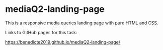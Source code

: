 # mediaQ2-landing-page

This is a responsive media queries landing page with pure HTML and CSS.

Links to GitHub pages for this task:

https://benedicte2019.github.io/mediaQ2-landing-page/

